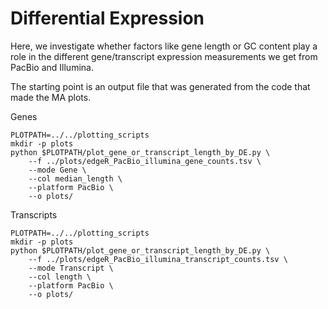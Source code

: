 # Differential Expression

Here, we investigate whether factors like gene length or GC content play a role in the different gene/transcript expression measurements we get from PacBio and Illumina.

The starting point is an output file that was generated from the code that made the MA plots.

Genes
```
PLOTPATH=../../plotting_scripts
mkdir -p plots
python $PLOTPATH/plot_gene_or_transcript_length_by_DE.py \
    --f ../plots/edgeR_PacBio_illumina_gene_counts.tsv \
    --mode Gene \
    --col median_length \
    --platform PacBio \
    --o plots/
```
Transcripts
```
PLOTPATH=../../plotting_scripts
mkdir -p plots
python $PLOTPATH/plot_gene_or_transcript_length_by_DE.py \
    --f ../plots/edgeR_PacBio_illumina_transcript_counts.tsv \
    --mode Transcript \
    --col length \
    --platform PacBio \
    --o plots/
```

